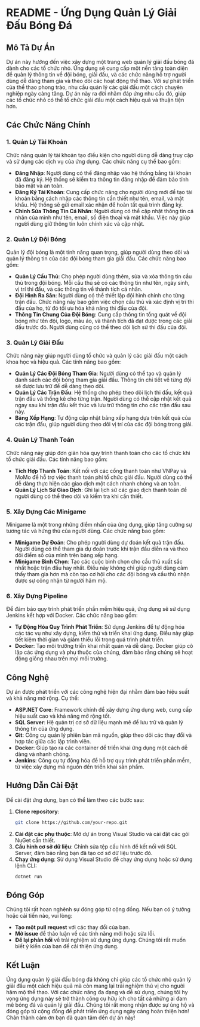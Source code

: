 # README - Ứng Dụng Quản Lý Giải Đấu Bóng Đá

## Mô Tả Dự Án

Dự án này hướng đến việc xây dựng một trang web quản lý giải đấu bóng đá dành cho các tổ chức nhỏ. Ứng dụng sẽ cung cấp một nền tảng toàn diện để quản lý thông tin về đội bóng, giải đấu, và các chức năng hỗ trợ người dùng dễ dàng tham gia và theo dõi các hoạt động thể thao. Với sự phát triển của thể thao phong trào, nhu cầu quản lý các giải đấu một cách chuyên nghiệp ngày càng tăng. Dự án này ra đời nhằm đáp ứng nhu cầu đó, giúp các tổ chức nhỏ có thể tổ chức giải đấu một cách hiệu quả và thuận tiện hơn.

## Các Chức Năng Chính

### 1. Quản Lý Tài Khoản

Chức năng quản lý tài khoản tạo điều kiện cho người dùng dễ dàng truy cập và sử dụng các dịch vụ của ứng dụng. Các chức năng cụ thể bao gồm:

- **Đăng Nhập**: Người dùng có thể đăng nhập vào hệ thống bằng tài khoản đã đăng ký. Hệ thống sẽ kiểm tra thông tin đăng nhập để đảm bảo tính bảo mật và an toàn.
- **Đăng Ký Tài Khoản**: Cung cấp chức năng cho người dùng mới để tạo tài khoản bằng cách nhập các thông tin cần thiết như tên, email, và mật khẩu. Hệ thống sẽ gửi email xác nhận để hoàn tất quá trình đăng ký.
- **Chỉnh Sửa Thông Tin Cá Nhân**: Người dùng có thể cập nhật thông tin cá nhân của mình như tên, email, số điện thoại và mật khẩu. Việc này giúp người dùng giữ thông tin luôn chính xác và cập nhật.

### 2. Quản Lý Đội Bóng

Quản lý đội bóng là một tính năng quan trọng, giúp người dùng theo dõi và quản lý thông tin của các đội bóng tham gia giải đấu. Các chức năng bao gồm:

- **Quản Lý Cầu Thủ**: Cho phép người dùng thêm, sửa và xóa thông tin cầu thủ trong đội bóng. Mỗi cầu thủ sẽ có các thông tin như tên, ngày sinh, vị trí thi đấu, và các thông tin về thành tích cá nhân.
- **Đội Hình Ra Sân**: Người dùng có thể thiết lập đội hình chính cho từng trận đấu. Chức năng này bao gồm việc chọn cầu thủ và xác định vị trí thi đấu của họ, từ đó tối ưu hóa khả năng thi đấu của đội.
- **Thông Tin Chung Của Đội Bóng**: Cung cấp thông tin tổng quát về đội bóng như tên đội, logo, màu áo, và thành tích đã đạt được trong các giải đấu trước đó. Người dùng cũng có thể theo dõi lịch sử thi đấu của đội.

### 3. Quản Lý Giải Đấu

Chức năng này giúp người dùng tổ chức và quản lý các giải đấu một cách khoa học và hiệu quả. Các tính năng bao gồm:

- **Quản Lý Các Đội Bóng Tham Gia**: Người dùng có thể tạo và quản lý danh sách các đội bóng tham gia giải đấu. Thông tin chi tiết về từng đội sẽ được lưu trữ để dễ dàng theo dõi.
- **Quản Lý Các Trận Đấu**: Hệ thống cho phép theo dõi lịch thi đấu, kết quả trận đấu và thống kê cho từng trận. Người dùng có thể cập nhật kết quả ngay sau khi trận đấu kết thúc và lưu trữ thông tin cho các trận đấu sau này.
- **Bảng Xếp Hạng**: Tự động cập nhật bảng xếp hạng dựa trên kết quả của các trận đấu, giúp người dùng theo dõi vị trí của các đội bóng trong giải.

### 4. Quản Lý Thanh Toán

Chức năng này giúp đơn giản hóa quy trình thanh toán cho các tổ chức khi tổ chức giải đấu. Các tính năng bao gồm:

- **Tích Hợp Thanh Toán**: Kết nối với các cổng thanh toán như VNPay và MoMo để hỗ trợ việc thanh toán phí tổ chức giải đấu. Người dùng có thể dễ dàng thực hiện các giao dịch một cách nhanh chóng và an toàn.
- **Quản Lý Lịch Sử Giao Dịch**: Ghi lại lịch sử các giao dịch thanh toán để người dùng có thể theo dõi và kiểm tra khi cần thiết.

### 5. Xây Dựng Các Minigame

Minigame là một trong những điểm nhấn của ứng dụng, giúp tăng cường sự tương tác và hứng thú của người dùng. Các chức năng bao gồm:

- **Minigame Dự Đoán**: Cho phép người dùng dự đoán kết quả trận đấu. Người dùng có thể tham gia dự đoán trước khi trận đấu diễn ra và theo dõi điểm số của mình trên bảng xếp hạng.
- **Minigame Bình Chọn**: Tạo các cuộc bình chọn cho cầu thủ xuất sắc nhất hoặc trận đấu hay nhất. Điều này không chỉ giúp người dùng cảm thấy tham gia hơn mà còn tạo cơ hội cho các đội bóng và cầu thủ nhận được sự công nhận từ người hâm mộ.

### 6. Xây Dựng Pipeline

Để đảm bảo quy trình phát triển phần mềm hiệu quả, ứng dụng sẽ sử dụng Jenkins kết hợp với Docker. Các chức năng bao gồm:

- **Tự Động Hóa Quy Trình Phát Triển**: Sử dụng Jenkins để tự động hóa các tác vụ như xây dựng, kiểm thử và triển khai ứng dụng. Điều này giúp tiết kiệm thời gian và giảm thiểu lỗi trong quá trình phát triển.
- **Docker**: Tạo môi trường triển khai nhất quán và dễ dàng. Docker giúp cô lập các ứng dụng và phụ thuộc của chúng, đảm bảo rằng chúng sẽ hoạt động giống nhau trên mọi môi trường.

## Công Nghệ

Dự án được phát triển với các công nghệ hiện đại nhằm đảm bảo hiệu suất và khả năng mở rộng. Cụ thể:

- **ASP.NET Core**: Framework chính để xây dựng ứng dụng web, cung cấp hiệu suất cao và khả năng mở rộng tốt.
- **SQL Server**: Hệ quản trị cơ sở dữ liệu mạnh mẽ để lưu trữ và quản lý thông tin của ứng dụng.
- **Git**: Công cụ quản lý phiên bản mã nguồn, giúp theo dõi các thay đổi và hợp tác giữa các lập trình viên.
- **Docker**: Giúp tạo ra các container để triển khai ứng dụng một cách dễ dàng và nhanh chóng.
- **Jenkins**: Công cụ tự động hóa để hỗ trợ quy trình phát triển phần mềm, từ việc xây dựng mã nguồn đến triển khai sản phẩm.

## Hướng Dẫn Cài Đặt

Để cài đặt ứng dụng, bạn có thể làm theo các bước sau:

1. **Clone repository**:
   ```bash
   git clone https://github.com/your-repo.git
   ```
2. **Cài đặt các phụ thuộc**: Mở dự án trong Visual Studio và cài đặt các gói NuGet cần thiết.
3. **Cấu hình cơ sở dữ liệu**: Chỉnh sửa tệp cấu hình để kết nối với SQL Server, đảm bảo rằng bạn đã tạo cơ sở dữ liệu trước đó.
4. **Chạy ứng dụng**: Sử dụng Visual Studio để chạy ứng dụng hoặc sử dụng lệnh CLI:
   ```bash
   dotnet run
   ```

## Đóng Góp

Chúng tôi rất hoan nghênh sự đóng góp từ cộng đồng. Nếu bạn có ý tưởng hoặc cải tiến nào, vui lòng:

- **Tạo một pull request** với các thay đổi của bạn.
- **Mở issue** để thảo luận về các tính năng mới hoặc sửa lỗi.
- **Để lại phản hồi** về trải nghiệm sử dụng ứng dụng. Chúng tôi rất muốn biết ý kiến của bạn để cải thiện ứng dụng.

## Kết Luận

Ứng dụng quản lý giải đấu bóng đá không chỉ giúp các tổ chức nhỏ quản lý giải đấu một cách hiệu quả mà còn mang lại trải nghiệm thú vị cho người hâm mộ thể thao. Với các chức năng đa dạng và dễ sử dụng, chúng tôi hy vọng ứng dụng này sẽ trở thành công cụ hữu ích cho tất cả những ai đam mê bóng đá và quản lý giải đấu. Chúng tôi rất mong nhận được sự ủng hộ và đóng góp từ cộng đồng để phát triển ứng dụng ngày càng hoàn thiện hơn! Chân thành cảm ơn bạn đã quan tâm đến dự án này!
